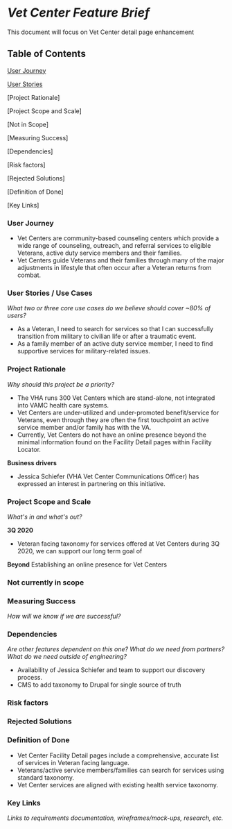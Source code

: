 # _Vet Center Feature Brief_

This document will focus on Vet Center detail page enhancement 

## Table of Contents

[User Journey](https://github.com/department-of-veterans-affairs/va.gov-team/blob/master/products/facilities/facility-locator/product/urgent-care/mash-up-product-brief.md#user-journey)

[User Stories](https://github.com/department-of-veterans-affairs/va.gov-team/blob/master/products/facilities/facility-locator/product/urgent-care/mash-up-product-brief.md#user-stories--use-cases)

[Project Rationale]

[Project Scope and Scale]

[Not in Scope]

[Measuring Success]

[Dependencies]

[Risk factors]

[Rejected Solutions]

[Definition of Done]

[Key Links]

### User Journey
- Vet Centers are community-based counseling centers which provide a wide range of counseling, outreach, and referral services to eligible Veterans, active duty service members and their families. 
- Vet Centers guide Veterans and their families through many of the major adjustments in lifestyle that often occur after a Veteran returns from combat. 

### User Stories / Use Cases
*What two or three core use cases do we believe should cover ~80% of users?*
- As a Veteran, I need to search for services so that I can successfully transition from military to civilian life or after a traumatic event.
- As a family member of an active duty service member, I need to find supportive services for military-related issues.

### Project Rationale
_Why should this project be a priority?_ 
- The VHA runs 300 Vet Centers which are stand-alone, not integrated into VAMC health care systems.  
- Vet Centers are under-utilized and under-promoted benefit/service for Veterans, even through they are often the first touchpoint an active service member and/or family has with the VA.
- Currently, Vet Centers do not have an online presence beyond the minimal information found on the Facility Detail pages within Facility Locator. 

**Business drivers**
- Jessica Schiefer (VHA Vet Center Communications Officer) has expressed an interest in partnering on this initiative. 

### Project Scope and Scale
_What's in and what's out?_

**3Q 2020**
- Veteran facing taxonomy for services offered at Vet Centers during 3Q 2020, we can support our long term goal of 

**Beyond**
Establishing an online presence for Vet Centers 

### Not currently in scope

### Measuring Success
_How will we know if we are successful?_

### Dependencies
_Are other features dependent on this one? What do we need from partners? What do we need outside of engineering?_
- Availability of Jessica Schiefer and team to support our discovery process. 
- CMS to add taxonomy to Drupal for single source of truth
  
### Risk factors
 
### Rejected Solutions

### Definition of Done
- Vet Center Facility Detail pages include a comprehensive, accurate list of services in Veteran facing language.
- Veterans/active service members/families can search for services using standard taxonomy. 
- Vet Center services are aligned with existing health service taxonomy. 

### Key Links
_Links to requirements documentation, wireframes/mock-ups, research, etc._
